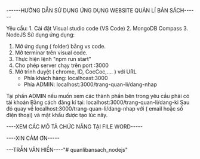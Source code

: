 ------HƯỚNG DẪN SỬ DỤNG ỨNG DỤNG WEBSITE QUẢN LÍ BÁN SÁCH------

Yêu cầu:
	1. Cài đặt Visual studio code (VS Code)
	2. MongoDB Compass
	3. NodeJS
Sử dụng ứng dụng:

1. Mở ứng dụng ( folder) bằng vs code.
2. Mở terminar trên visual code.
3. Thực hiện lệnh "npm run start"
4. Cho phép server chạy trên port :3000
5. Mở trình duyệt ( chrome, ID, CocCoc,.... ) với URL
	+ Phía khách hàng: localhoast:3000
	+ Phía ADMIN: localhost:3000/trang-quan-li/dang-nhap


Tại phần ADMIN nếu muốn xem các thành phần bên trong yêu cầu phải có tài khoản
Bằng cách đăng kí tại: localhost:3000/trang-quan-li/dang-ki
Sau đó quay về localhost:3000/trang-quan-li/dang-nhap với ( email hoặc số điện thoại) và mật khẩu được tạo lúc nãy.

----XEM CÁC MÔ TẢ CHỨC NĂNG TẠI FILE WORD-----

----XIN CẢM ƠN-----

---TRẦN VĂN HIỀN----"# quanlibansach_nodejs" 
